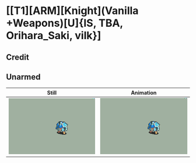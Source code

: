 # [\[T1\]\[ARM\]\[Knight\]\(Vanilla +Weapons\)\[U\]{IS, TBA, Orihara_Saki, vilk}]

## Credit


	
## Unarmed

| Still | Animation |
| :---: | :-------: |
| ![Unarmed still](./Unarmed_000.png) | ![Unarmed animation](./Unarmed.gif) |
